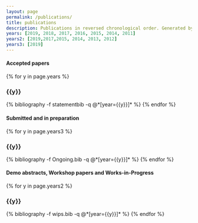 ```yaml
---
layout: page
permalink: /publications/
title: publications
description: Publications in reversed chronological order. Generated by jekyll-scholar.
years: [2019, 2018, 2017, 2016, 2015, 2014, 2011]
years2: [2019,2017,2015, 2014, 2013, 2012]
years3: [2019]
---
```


#### Accepted papers

{% for y in page.years %}
  <h3 class="year">{{y}}</h3>
  {% bibliography -f statementbib -q @*[year={{y}}]* %}
{% endfor %}

#### Submitted and in preparation

{% for y in page.years3 %}
  <h3 class="year">{{y}}</h3>
  {% bibliography -f Ongoing.bib -q @*[year={{y}}]* %}
{% endfor %}

#### Demo abstracts, Workshop papers and Works-in-Progress

{% for y in page.years2 %}
  <h3 class="year">{{y}}</h3>
  {% bibliography -f wips.bib -q @*[year={{y}}]* %}
{% endfor %}

